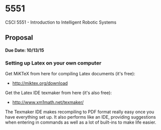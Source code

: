 # 5551
CSCI 5551 - Introduction to Intelligent Robotic Systems


## Proposal
#### Due Date: 10/13/15


### Setting up Latex on your own computer
Get MiKTeX from here for compiling Latex documents (it's free):
 * http://miktex.org/download

Get the Latex IDE texmaker from here (it's also free):
 * http://www.xm1math.net/texmaker/


The Texmaker IDE makes recompiling to PDF format really easy once you have everything set up.  It also performs like an IDE, providing suggestions when entering in commands as well as a lot of built-ins to make life easier.
